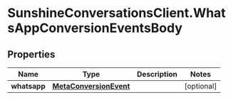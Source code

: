# SunshineConversationsClient.WhatsAppConversionEventsBody

## Properties

Name | Type | Description | Notes
------------ | ------------- | ------------- | -------------
**whatsapp** | [**MetaConversionEvent**](MetaConversionEvent.md) |  | [optional] 


